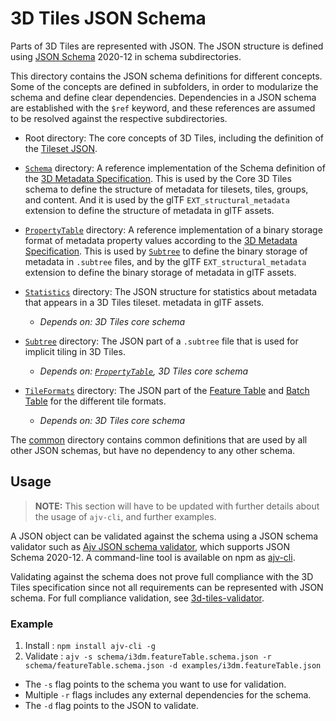 # 3D Tiles JSON Schema

Parts of 3D Tiles are represented with JSON. The JSON structure is defined using [JSON Schema](http://json-schema.org/) 2020-12 in schema subdirectories.

This directory contains the JSON schema definitions for different concepts. Some of the concepts are defined in subfolders, in order to modularize the schema and define clear dependencies. Dependencies in a JSON schema are established with the `$ref` keyword, and these references are assumed to be resolved against the respective subdirectories. 

- Root directory: The core concepts of 3D Tiles, including the definition of the [Tileset JSON](../README.md#tileset-json).

- [`Schema`](Schema) directory: A reference implementation of the Schema definition of the [3D Metadata Specification](../Metadata/README.md#schema). This is used by the Core 3D Tiles schema to define the structure of metadata for tilesets, tiles, groups, and content. And it is used by the glTF `EXT_structural_metadata` extension to define the structure of metadata in glTF assets.

- [`PropertyTable`](PropertyTable) directory: A reference implementation of a binary storage format of metadata property values according to the [3D Metadata Specification](../Metadata/README.md#storage-formats). This is used by [`Subtree`](Subtree) to define the binary storage of metadata in `.subtree` files, and by the glTF `EXT_structural_metadata` extension to define the binary storage of metadata in glTF assets.

- [`Statistics`](Statistics) directory: The JSON structure for statistics about metadata that appears in a 3D Tiles tileset. metadata in glTF assets.
  - *Depends on: 3D Tiles core schema* 

- [`Subtree`](Subtree) directory: The JSON part of a `.subtree` file that is used for implicit tiling in 3D Tiles.
  - *Depends on: [`PropertyTable`](PropertyTable), 3D Tiles core schema* 

- [`TileFormats`](TileFormats) directory: The JSON part of the [Feature Table](../TileFormats/FeatureTable/README.md) and [Batch Table](../TileFormats/BatchTable/README.md) for the different tile formats.
  - *Depends on: 3D Tiles core schema* 


The [common](common) directory contains common definitions that are used by all other JSON schemas, but have no dependency to any other schema.


## Usage

> **NOTE:** This section will have to be updated with further details about the usage of `ajv-cli`, and further examples.

A JSON object can be validated against the schema using a JSON schema validator such as [Ajv JSON schema validator](https://github.com/ajv-validator/ajv), which supports JSON Schema 2020-12.  A command-line tool is available on npm as [ajv-cli](https://www.npmjs.com/package/ajv-cli).

Validating against the schema does not prove full compliance with the 3D Tiles specification since not all requirements can be represented with JSON schema.  For full compliance validation, see [3d-tiles-validator](https://github.com/CesiumGS/3d-tiles-validator/).

### Example

1. Install : `npm install ajv-cli -g`
2. Validate : `ajv -s schema/i3dm.featureTable.schema.json -r schema/featureTable.schema.json -d examples/i3dm.featureTable.json`

* The `-s` flag points to the schema you want to use for validation. 
* Multiple `-r` flags includes any external dependencies for the schema.
* The `-d` flag points to the JSON to validate.
